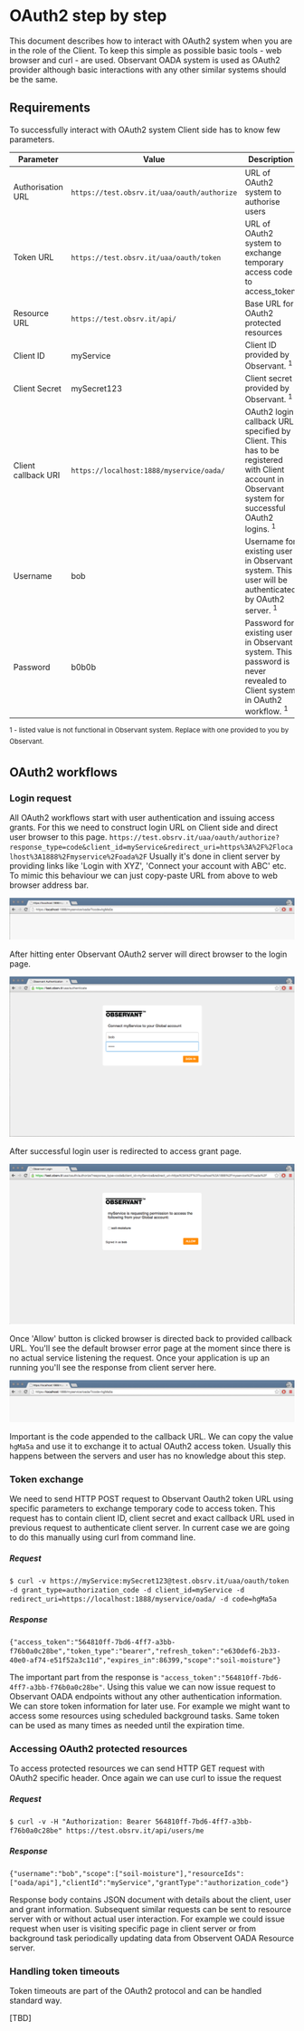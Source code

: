 # OAuth2 step by step

This document describes how to interact with OAuth2 system when you are in the role of the Client. To keep this simple as possible basic tools - web browser and curl - are used. Observant OADA system is used as OAuth2 provider although basic interactions with any other similar systems should be the same.

## Requirements

To successfully interact with OAuth2 system Client side has to know few parameters.

| Parameter | Value | Description |
| --------- | ----- | ----------- |
| Authorisation URL | `https://test.obsrv.it/uaa/oauth/authorize` | URL of OAuth2 system to authorise users |
| Token URL | `https://test.obsrv.it/uaa/oauth/token` | URL of OAuth2 system to exchange temporary access code to access_token |
| Resource URL | `https://test.obsrv.it/api/` | Base URL for OAuth2 protected resources |
| Client ID | myService | Client ID provided by Observant. <sup>1</sup> |
| Client Secret | mySecret123 | Client secret provided by Observant. <sup>1</sup> |
| Client callback URI | `https://localhost:1888/myservice/oada/` | OAuth2 login callback URL specified by Client. This has to be registered with Client account in Observant system for successful OAuth2 logins. <sup>1</sup> |
| Username | bob | Username for existing user in Observant system. This user will be authenticated by OAuth2 server. <sup>1</sup> |
| Password | b0b0b | Password for existing user in Observant system. This password is never revealed to Client system in OAuth2 workflow. <sup>1</sup> |

<sup>1 - listed value is not functional in Observant system. Replace with one provided to you by Observant.</sup>

## OAuth2 workflows
### Login request
All OAuth2 workflows start with user authentication and issuing access grants. For this we need to construct login URL on Client side and direct user browser to this page.
`https://test.obsrv.it/uaa/oauth/authorize?response_type=code&client_id=myService&redirect_uri=https%3A%2F%2Flocalhost%3A1888%2Fmyservice%2Foada%2F`
Usually it's done in client server by providing links like 'Login with XYZ', 'Connect your account with ABC' etc.
To mimic this behaviour we can just copy-paste URL from above to web browser address bar.

![alt text][01]

After hitting enter Observant OAuth2 server will direct browser to the login page.

![alt text][02]

After successful login user is redirected to access grant page.

![alt text][03]

Once 'Allow' button is clicked browser is directed back to provided callback URL. You'll see the default browser error page at the moment since there is no actual service listening the request. Once your application is up an running you'll see the response from client server here.

![alt text][04]

Important is the code appended to the callback URL. We can copy the value `hgMa5a` and use it to exchange it to actual OAuth2 access token. Usually this happens between the servers and user has no knowledge about this step.

### Token exchange
We need to send HTTP POST request to Observant Oauth2 token URL using specific parameters to exchange temporary code to access token. This request has to contain client ID, client secret and exact callback URL used in previous request to authenticate client server. In current case we are going to do this manually using curl from command line.

##### Request
```
$ curl -v https://myService:mySecret123@test.obsrv.it/uaa/oauth/token -d grant_type=authorization_code -d client_id=myService -d redirect_uri=https://localhost:1888/myservice/oada/ -d code=hgMa5a
```

##### Response
```
{"access_token":"564810ff-7bd6-4ff7-a3bb-f76b0a0c28be","token_type":"bearer","refresh_token":"e630def6-2b33-40e0-af74-e51f52a3c11d","expires_in":86399,"scope":"soil-moisture"}
```

The important part from the response is `"access_token":"564810ff-7bd6-4ff7-a3bb-f76b0a0c28be"`. Using this value we can now issue request to Observant OADA endpoints without any other authentication information. We can store token information for later use. For example we might want to access some resources using scheduled background tasks. Same token can be used as many times as needed until the expiration time.

### Accessing OAuth2 protected resources

To access protected resources we can send HTTP GET request with OAuth2 specific header. Once again we can use curl to issue the request
##### Request
```
$ curl -v -H "Authorization: Bearer 564810ff-7bd6-4ff7-a3bb-f76b0a0c28be" https://test.obsrv.it/api/users/me
```
##### Response
```
{"username":"bob","scope":["soil-moisture"],"resourceIds":["oada/api"],"clientId":"myService","grantType":"authorization_code"}
```
Response body contains JSON document with details about the client, user and grant information.
Subsequent similar requests can be sent to resource server with or without actual user interaction. For example we could issue request when user is visiting specific page in client server or from background task periodically updating data from Observent OADA Resource server.

### Handling token timeouts
Token timeouts are part of the OAuth2 protocol and can be handled standard way.

[TBD]


[01]: https://github.com/ObservantPtyLtd/oada-client/blob/master/images/01.png "OAuth2 authorization"
[02]: https://github.com/ObservantPtyLtd/oada-client/blob/master/images/02.png "OAuth2 login"
[03]: https://github.com/ObservantPtyLtd/oada-client/blob/master/images/03.png "OAuth2 access grants"
[04]: https://github.com/ObservantPtyLtd/oada-client/blob/master/images/04.png "OAuth2 callback"

